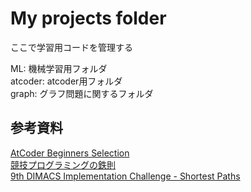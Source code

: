 # My projects folder
ここで学習用コードを管理する  

ML: 機械学習用フォルダ  
atcoder: atcoder用フォルダ  
graph: グラフ問題に関するフォルダ

## 参考資料  
[AtCoder Beginners Selection](https://atcoder.jp/contests/abs)  
[競技プログラミングの鉄則](https://atcoder.jp/contests/tessoku-book/tasks)  
[9th DIMACS Implementation Challenge - Shortest Paths](http://www.diag.uniroma1.it/~challenge9/download.shtml)